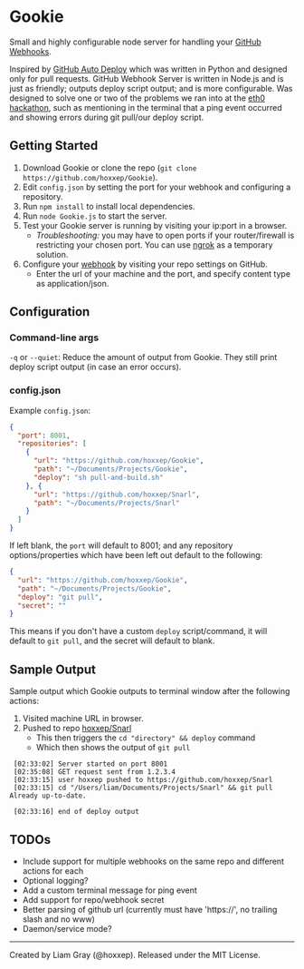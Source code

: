 Gookie
======

Small and highly configurable node server for handling your [GitHub Webhooks](https://developer.github.com/webhooks/).

Inspired by [GitHub Auto Deploy](https://github.com/logsol/Github-Auto-Deploy) which was written in Python and designed only for pull requests. GitHub Webhook Server is written in Node.js and is just as friendly; outputs deploy script output; and is more configurable. Was designed to solve one or two of the problems we ran into at the [eth0 hackathon](https://github.com/hoxxep/eth0-Hackathon), such as mentioning in the terminal that a ping event occurred and showing errors during git pull/our deploy script.

Getting Started
---------------

1. Download Gookie or clone the repo (`git clone https://github.com/hoxxep/Gookie`).
2. Edit `config.json` by setting the port for your webhook and configuring a repository.
3. Run `npm install` to install local dependencies.
4. Run `node Gookie.js` to start the server.
5. Test your Gookie server is running by visiting your ip:port in a browser.
    - *Troubleshooting:* you may have to open ports if your router/firewall is restricting your chosen port. You can use [ngrok](https://ngrok.com/) as a temporary solution.
6. Configure your [webhook](https://developer.github.com/webhooks/) by visiting your repo settings on GitHub.
    - Enter the url of your machine and the port, and specify content type as application/json.

Configuration
-------------

### Command-line args

`-q` or `--quiet`: Reduce the amount of output from Gookie. They still print deploy script output (in case an error occurs).

### config.json

Example `config.json`:

```JSON
{
  "port": 8001,
  "repositories": [
    {
      "url": "https://github.com/hoxxep/Gookie",
      "path": "~/Documents/Projects/Gookie",
      "deploy": "sh pull-and-build.sh"
    }, {
      "url": "https://github.com/hoxxep/Snarl",
      "path": "~/Documents/Projects/Snarl"
    }
  ]
}
```

If left blank, the `port` will default to 8001; and any repository options/properties which have been left out default to the following:

```JSON
{
  "url": "https://github.com/hoxxep/Gookie",
  "path": "~/Documents/Projects/Gookie",
  "deploy": "git pull",
  "secret": ""
}
```

This means if you don't have a custom `deploy` script/command, it will default to `git pull`, and the secret will default to blank.

Sample Output
-------------

Sample output which Gookie outputs to terminal window after the following actions:

1. Visited machine URL in browser.
2. Pushed to repo [hoxxep/Snarl](https://github.com/hoxxep/Snarl)
    - This then triggers the `cd "directory" && deploy` command
    - Which then shows the output of `git pull`

```shell
 [02:33:02] Server started on port 8001
 [02:35:08] GET request sent from 1.2.3.4
 [02:33:15] user hoxxep pushed to https://github.com/hoxxep/Snarl
 [02:33:15] cd "/Users/liam/Documents/Projects/Snarl" && git pull
Already up-to-date.

 [02:33:16] end of deploy output
```

TODOs
-----

- Include support for multiple webhooks on the same repo and different actions for each
- Optional logging?
- Add a custom terminal message for ping event
- Add support for repo/webhook secret
- Better parsing of github url (currently must have 'https://', no trailing slash and no www)
- Daemon/service mode?

---

Created by Liam Gray (@hoxxep).
Released under the MIT License.
